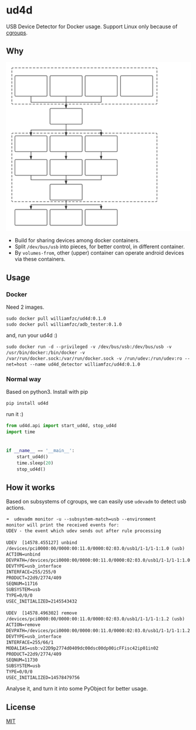 # ud4d

USB Device Detector for Docker usage. Support Linux only because of [cgroups](https://en.wikipedia.org/wiki/Cgroups).

## Why

![adb](pics/adb.svg)

- Build for sharing devices among docker containers.
- Split `/dev/bus/usb` into pieces, for better control, in different container.
- By `volumes-from`, other (upper) container can operate android devices via these containers.

## Usage

### Docker

Need 2 images.

```shell
sudo docker pull williamfzc/ud4d:0.1.0
sudo docker pull williamfzc/adb_tester:0.1.0
```

and, run your ud4d :)

```shell
sudo docker run -d --privileged -v /dev/bus/usb:/dev/bus/usb -v /usr/bin/docker:/bin/docker -v /var/run/docker.sock:/var/run/docker.sock -v /run/udev:/run/udev:ro --net=host --name ud4d_detector williamfzc/ud4d:0.1.0
```

### Normal way

Based on python3. Install with pip

```shell
pip install ud4d
```

run it :)

```python
from ud4d.api import start_ud4d, stop_ud4d
import time


if __name__ == '__main__':
    start_ud4d()
    time.sleep(20)
    stop_ud4d()
```

## How it works

Based on subsystems of cgroups, we can easily use `udevadm` to detect usb actions.

```shell
➜  udevadm monitor -u --subsystem-match=usb --environment
monitor will print the received events for:
UDEV - the event which udev sends out after rule processing

UDEV  [14578.455127] unbind   /devices/pci0000:00/0000:00:11.0/0000:02:03.0/usb1/1-1/1-1:1.0 (usb)
ACTION=unbind
DEVPATH=/devices/pci0000:00/0000:00:11.0/0000:02:03.0/usb1/1-1/1-1:1.0
DEVTYPE=usb_interface
INTERFACE=255/255/0
PRODUCT=22d9/2774/409
SEQNUM=11716
SUBSYSTEM=usb
TYPE=0/0/0
USEC_INITIALIZED=2145543432

UDEV  [14578.496302] remove   /devices/pci0000:00/0000:00:11.0/0000:02:03.0/usb1/1-1/1-1:1.2 (usb)
ACTION=remove
DEVPATH=/devices/pci0000:00/0000:00:11.0/0000:02:03.0/usb1/1-1/1-1:1.2
DEVTYPE=usb_interface
INTERFACE=255/66/1
MODALIAS=usb:v22D9p2774d0409dc00dsc00dp00icFFisc42ip01in02
PRODUCT=22d9/2774/409
SEQNUM=11730
SUBSYSTEM=usb
TYPE=0/0/0
USEC_INITIALIZED=14578479756
```

Analyse it, and turn it into some PyObject for better usage.

## License

[MIT](LICENSE)
